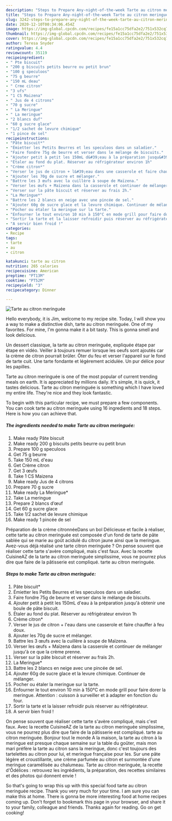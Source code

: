 ```yaml
---
description: "Steps to Prepare Any-night-of-the-week Tarte au citron meringuée"
title: "Steps to Prepare Any-night-of-the-week Tarte au citron meringuée"
slug: 3242-steps-to-prepare-any-night-of-the-week-tarte-au-citron-meringuee
date: 2020-12-10T00:34:06.454Z
image: https://img-global.cpcdn.com/recipes/fe15a1cc75dfa2e2/751x532cq70/tarte-au-citron-meringuee-photo-principale-de-la-recette.jpg
thumbnail: https://img-global.cpcdn.com/recipes/fe15a1cc75dfa2e2/751x532cq70/tarte-au-citron-meringuee-photo-principale-de-la-recette.jpg
cover: https://img-global.cpcdn.com/recipes/fe15a1cc75dfa2e2/751x532cq70/tarte-au-citron-meringuee-photo-principale-de-la-recette.jpg
author: Teresa Snyder
ratingvalue: 4.4
reviewcount: 35119
recipeingredient:
- " Pte biscuit"
- "200 g biscuits petits beurre ou petit brun"
- "100 g speculoos"
- "75 g beurre"
- "150 mL deau"
- " Crme citron"
- "3 ufs"
- "1 CS Maizena"
- " Jus de 4 citrons"
- "70 g sucre"
- " La Meringue"
- " La meringue"
- "2 blancs duf"
- "60 g sucre glace"
- "1/2 sachet de levure chimique"
- "1 pince de sel"
recipeinstructions:
- "Pâte biscuit*"
- "Émietter les Petits Beurres et les speculoos dans un saladier."
- "Faire fondre 75g de beurre et verser dans le mélange de biscuits."
- "Ajouter petit à petit les 150mL d&#39;eau à la préparation jusqu&#39;à obtenir une boule de pâte biscuit."
- "Étaler au fond du plat. Réserver au réfrigérateur environ 1h"
- "Crème citron*"
- "Verser le jus de citron + l&#39;eau dans une casserole et faire chauffer à feu doux."
- "Ajouter les 70g de sucre et mélanger."
- "Battre les 3 œufs avec la cuillère à soupe de Maïzena."
- "Verser les œufs + Maïzena dans la casserole et continuer de mélanger jusqu&#39;à ce que la crème prenne."
- "Verser sur la pâte biscuit et réserver au frais 2h."
- "La Meringue*"
- "Battre les 2 blancs en neige avec une pincée de sel."
- "Ajouter 60g de sucre glace et la levure chimique. Continuer de mélanger."
- "Pocher ou étaler la meringue sur la tarte."
- "Enfourner le tout environ 10 min à 150°C en mode grill pour faire dorer la meringue. Attention : cuisson à surveiller et à adapter en fonction du four."
- "Sortir la tarte et la laisser refroidir puis réserver au réfrigérateur."
- "A servir bien froid !"
categories:
- Recipe
tags:
- tarte
- au
- citron

katakunci: tarte au citron 
nutrition: 265 calories
recipecuisine: American
preptime: "PT13M"
cooktime: "PT52M"
recipeyield: "3"
recipecategory: Dinner

---
```



![Tarte au citron meringuée](https://img-global.cpcdn.com/recipes/fe15a1cc75dfa2e2/751x532cq70/tarte-au-citron-meringuee-photo-principale-de-la-recette.jpg)

Hello everybody, it is Jim, welcome to my recipe site. Today, I will show you a way to make a distinctive dish, tarte au citron meringuée. One of my favorites. For mine, I'm gonna make it a bit tasty. This is gonna smell and look delicious.

Un dessert classique, la tarte au citron meringuée, expliquée étape par étape en vidéo. Veiller à toujours remuer lorsque les oeufs sont ajoutés car la crème de citron pourrait brûler. Ôter du feu et verser l&#39;appareil sur le fond de tarte cuit. Une tarte fondante et légèrement acidulée. Un pur délice pour les papilles.

Tarte au citron meringuée is one of the most popular of current trending meals on earth. It is appreciated by millions daily. It's simple, it is quick, it tastes delicious. Tarte au citron meringuée is something which I have loved my entire life. They're nice and they look fantastic.


To begin with this particular recipe, we must prepare a few components. You can cook tarte au citron meringuée using 16 ingredients and 18 steps. Here is how you can achieve that.

<!--inarticleads1-->

##### The ingredients needed to make Tarte au citron meringuée:

1. Make ready  Pâte biscuit
1. Make ready 200 g biscuits petits beurre ou petit brun
1. Prepare 100 g speculoos
1. Get 75 g beurre
1. Take 150 mL d&#39;eau
1. Get  Crème citron
1. Get 3 œufs
1. Take 1 CS Maizena
1. Make ready  Jus de 4 citrons
1. Prepare 70 g sucre
1. Make ready  La Meringue*
1. Take  La meringue
1. Prepare 2 blancs d’œuf
1. Get 60 g sucre glace
1. Take 1/2 sachet de levure chimique
1. Make ready 1 pincée de sel


Préparation de la crème citronnéeDans un bol Délicieuse et facile à réaliser, cette tarte au citron meringuée est composée d&#39;un fond de tarte de pâte sablée qui se marie au goût acidulé du citron jaune ainsi que la meringue. Avez-vous déjà réalisé une tarte citron meringuée ? On pense souvent que réaliser cette tarte s&#39;avère compliqué, mais c&#39;est faux. Avec la recette CuisineAZ de la tarte au citron meringuée simplissime, vous ne pourrez plus dire que faire de la pâtisserie est compliqué. tarte au citron meringuée. 

<!--inarticleads2-->

##### Steps to make Tarte au citron meringuée:

1. Pâte biscuit*
1. Émietter les Petits Beurres et les speculoos dans un saladier.
1. Faire fondre 75g de beurre et verser dans le mélange de biscuits.
1. Ajouter petit à petit les 150mL d&#39;eau à la préparation jusqu&#39;à obtenir une boule de pâte biscuit.
1. Étaler au fond du plat. Réserver au réfrigérateur environ 1h
1. Crème citron*
1. Verser le jus de citron + l&#39;eau dans une casserole et faire chauffer à feu doux.
1. Ajouter les 70g de sucre et mélanger.
1. Battre les 3 œufs avec la cuillère à soupe de Maïzena.
1. Verser les œufs + Maïzena dans la casserole et continuer de mélanger jusqu&#39;à ce que la crème prenne.
1. Verser sur la pâte biscuit et réserver au frais 2h.
1. La Meringue*
1. Battre les 2 blancs en neige avec une pincée de sel.
1. Ajouter 60g de sucre glace et la levure chimique. Continuer de mélanger.
1. Pocher ou étaler la meringue sur la tarte.
1. Enfourner le tout environ 10 min à 150°C en mode grill pour faire dorer la meringue. Attention : cuisson à surveiller et à adapter en fonction du four.
1. Sortir la tarte et la laisser refroidir puis réserver au réfrigérateur.
1. A servir bien froid !


On pense souvent que réaliser cette tarte s&#39;avère compliqué, mais c&#39;est faux. Avec la recette CuisineAZ de la tarte au citron meringuée simplissime, vous ne pourrez plus dire que faire de la pâtisserie est compliqué. tarte au citron meringuée. Bonjour tout le monde A la maison, la tarte au citron à la meringue est presque chaque semaine sur la table du goûter, mais mon mari préfère la tarte au citron sans la meringue, donc c&#39;est toujours des tartelettes au citron pour lui, et meringue française pour les. Sur une pâte légère et croustillante, une crème parfumée au citron et surmontée d&#39;une meringue caramélisée au chalumeau. Tarte au citron meringuée, la recette d&#39;Ôdélices : retrouvez les ingrédients, la préparation, des recettes similaires et des photos qui donnent envie ! 

So that's going to wrap this up with this special food tarte au citron meringuée recipe. Thank you very much for your time. I am sure you can make this at home. There is gonna be more interesting food at home recipes coming up. Don't forget to bookmark this page in your browser, and share it to your family, colleague and friends. Thanks again for reading. Go on get cooking!
